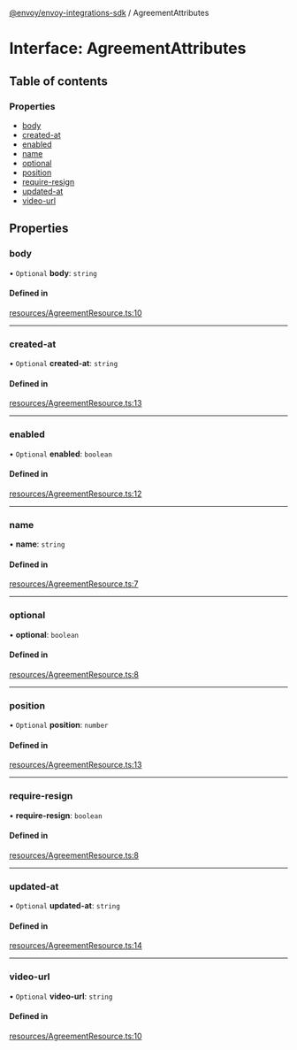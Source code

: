 [@envoy/envoy-integrations-sdk](../README.md) / AgreementAttributes

# Interface: AgreementAttributes

## Table of contents

### Properties

- [body](agreementattributes.md#body)
- [created-at](agreementattributes.md#created-at)
- [enabled](agreementattributes.md#enabled)
- [name](agreementattributes.md#name)
- [optional](agreementattributes.md#optional)
- [position](agreementattributes.md#position)
- [require-resign](agreementattributes.md#require-resign)
- [updated-at](agreementattributes.md#updated-at)
- [video-url](agreementattributes.md#video-url)

## Properties

### body

• `Optional` **body**: `string`

#### Defined in

[resources/AgreementResource.ts:10](https://github.com/envoy/envoy-integrations-sdk-nodejs/blob/b26deae/src/resources/AgreementResource.ts#L10)

___

### created-at

• `Optional` **created-at**: `string`

#### Defined in

[resources/AgreementResource.ts:13](https://github.com/envoy/envoy-integrations-sdk-nodejs/blob/b26deae/src/resources/AgreementResource.ts#L13)

___

### enabled

• `Optional` **enabled**: `boolean`

#### Defined in

[resources/AgreementResource.ts:12](https://github.com/envoy/envoy-integrations-sdk-nodejs/blob/b26deae/src/resources/AgreementResource.ts#L12)

___

### name

• **name**: `string`

#### Defined in

[resources/AgreementResource.ts:7](https://github.com/envoy/envoy-integrations-sdk-nodejs/blob/b26deae/src/resources/AgreementResource.ts#L7)

___

### optional

• **optional**: `boolean`

#### Defined in

[resources/AgreementResource.ts:8](https://github.com/envoy/envoy-integrations-sdk-nodejs/blob/b26deae/src/resources/AgreementResource.ts#L8)

___

### position

• `Optional` **position**: `number`

#### Defined in

[resources/AgreementResource.ts:13](https://github.com/envoy/envoy-integrations-sdk-nodejs/blob/b26deae/src/resources/AgreementResource.ts#L13)

___

### require-resign

• **require-resign**: `boolean`

#### Defined in

[resources/AgreementResource.ts:8](https://github.com/envoy/envoy-integrations-sdk-nodejs/blob/b26deae/src/resources/AgreementResource.ts#L8)

___

### updated-at

• `Optional` **updated-at**: `string`

#### Defined in

[resources/AgreementResource.ts:14](https://github.com/envoy/envoy-integrations-sdk-nodejs/blob/b26deae/src/resources/AgreementResource.ts#L14)

___

### video-url

• `Optional` **video-url**: `string`

#### Defined in

[resources/AgreementResource.ts:10](https://github.com/envoy/envoy-integrations-sdk-nodejs/blob/b26deae/src/resources/AgreementResource.ts#L10)
